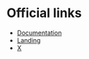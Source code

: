# Official links

- [Documentation](https://hyperstable.gitbook.io/docs)
- [Landing](https://hyperstable.xyz)
- [X](https://x.com/HyperstableX)
